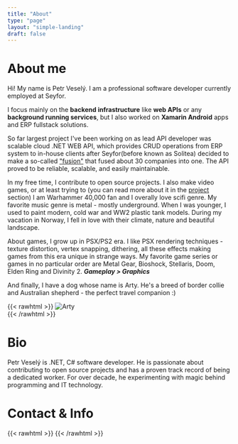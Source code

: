 ```yaml
---
title: "About"
type: "page"
layout: "simple-landing"
draft: false
---
```

# About me

Hi! My name is Petr Veselý. I am a professional software developer currently employed at Seyfor. 

I focus mainly on the **backend infrastructure** like **web APIs** or any **background running services**, but I also worked on **Xamarin Android** apps and ERP fullstack solutions.

So far largest project I've been working on as lead API developer was scalable cloud .NET WEB API, which provides CRUD operations from ERP system to in-house clients after Seyfor(before known as Solitea) decided to make a so-called ["fusion"](https://forbes.cz/obri-fuze-martina-ciglera-brnenska-solitea-spoji-30-firem-do-dvoumiliardoveho-kolosu/) that fused about 30 companies into one. The API proved to be reliable, scalable, and easily maintainable.

In my free time, I contribute to open source projects. I also make video games, or at least trying to (you can read more about it in the [project](/projects) section) I am Warhammer 40,000 fan and I overally love scifi genre. My favorite music genre is metal - mostly underground. When I was younger, I used to paint modern, cold war and WW2 plastic tank models. During my vacation in Norway, I fell in love with their climate, nature and beautiful landscape.

About games, I grow up in PSX/PS2 era. I like PSX rendering techniques - texture distortion, vertex snapping, dithering, all these effects making games from this era unique in strange ways. My favorite game series or games in no particular order are Metal Gear, Bioshock, Stellaris, Doom, Elden Ring and Divinity 2. ***Gameplay > Graphics***

And finally, I have a dog whose name is Arty. He's a breed of border collie and Australian shepherd - the perfect travel companion :)

{{< rawhtml >}}
    <img src="/arty_.webp" class="rounded mx-auto d-block" style="max-width:60%;" alt="Arty"></img>
	<br/>
{{< /rawhtml >}}

# Bio

Petr Veselý is .NET, C# software developer. He is passionate about contributing to open source projects and has a proven track record of being a dedicated worker. For over decade, he experimenting with magic behind programming and IT technology.

# Contact & Info
{{< rawhtml >}}
<a href="/faq"><i data-feather="help-circle"></i></a>
<a href="/cv"><i data-feather="file-text"> </i></a>
<a href="https://twitter.com/happy_peter6"> <i data-feather="twitter"></i></a>
<a href="https://github.com/Veslo5"><i data-feather="github"> </i></a>
<a href="https://www.linkedin.com/in/petr-vesel%C3%BD-35519316a/"><i data-feather="linkedin"> </i></a>
<a href="mailto:petr.vesely@devlair.cz"><i data-feather="mail"> </i></a>
{{< /rawhtml >}}

